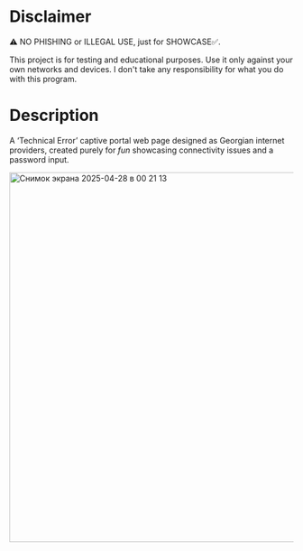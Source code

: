 # Disclaimer
⚠️ NO PHISHING or ILLEGAL USE, just for SHOWCASE✅.

This project is for testing and educational purposes. Use it only against your own networks and devices. I don't take any responsibility for what you do with this program.


# Description
A ‘Technical Error’ captive portal web page designed as Georgian internet providers, created purely for *fun* showcasing connectivity issues and a password input.


<img width="655" alt="Снимок экрана 2025-04-28 в 00 21 13" src="https://github.com/user-attachments/assets/6b5a0eba-1069-486e-a059-7a4758735d58" />
